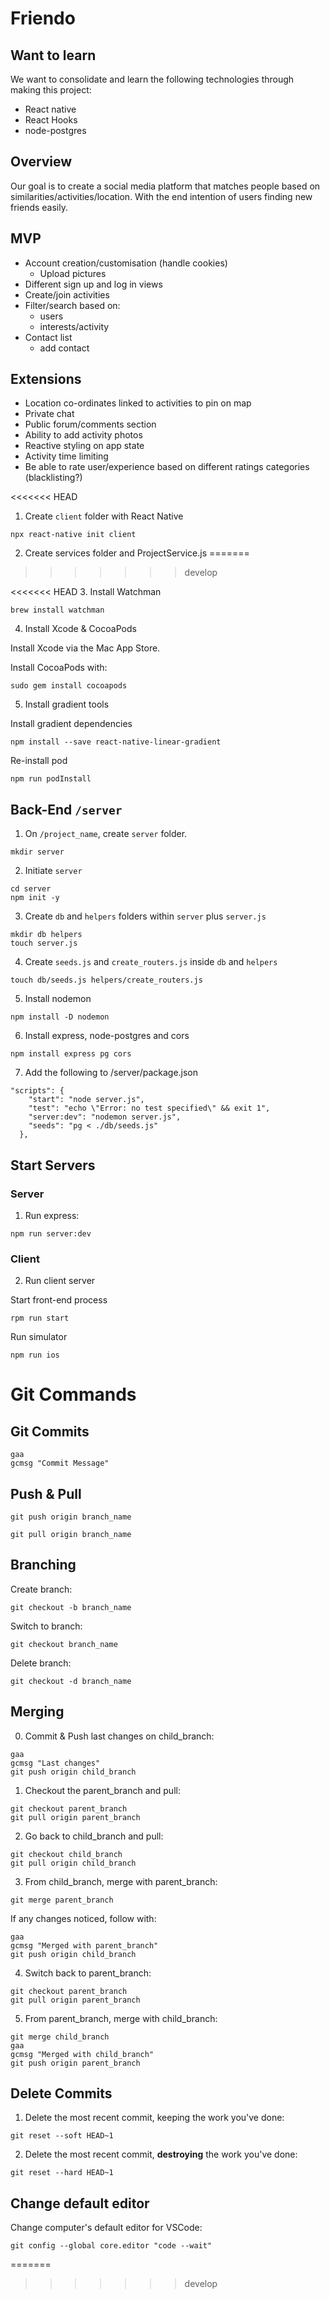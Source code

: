 # Friendo

## Want to learn

We want to consolidate and learn the following technologies through making this project:

* React native
* React Hooks
* node-postgres

## Overview

Our goal is to create a social media platform that matches people based on similarities/activities/location. With the end intention of users finding new friends easily.

## MVP

* Account creation/customisation (handle cookies)
  * Upload pictures
* Different sign up and log in views
* Create/join activities
* Filter/search based on:
  * users
  * interests/activity
* Contact list
  * add contact

## Extensions

* Location co-ordinates linked to activities to pin on map
* Private chat
* Public forum/comments section
* Ability to add activity photos
* Reactive styling on app state
* Activity time limiting
* Be able to rate user/experience based on different ratings categories (blacklisting?)







<<<<<<< HEAD
1. Create `client` folder with React Native
```
npx react-native init client
```

2. Create services folder and ProjectService.js
=======

>>>>>>> develop


<<<<<<< HEAD
3. Install Watchman
  
```
brew install watchman
```

4. Install Xcode & CocoaPods

Install Xcode via the Mac App Store.

Install CocoaPods with:

```
sudo gem install cocoapods
```

5. Install gradient tools

Install gradient dependencies

```
npm install --save react-native-linear-gradient
```

Re-install pod

```
npm run podInstall
```

## Back-End `/server`

1. On `/project_name`,
create `server` folder. 

```
mkdir server
```
2. Initiate `server`

```
cd server
npm init -y
```

3. Create `db` and `helpers` folders within `server` plus `server.js`
```
mkdir db helpers
touch server.js
```

4. Create `seeds.js` and `create_routers.js` inside `db` and `helpers`

```
touch db/seeds.js helpers/create_routers.js
```

5. Install nodemon
```
npm install -D nodemon
```

6. Install express, node-postgres and cors
```
npm install express pg cors
```

7. Add the following to /server/package.json

```
"scripts": {
    "start": "node server.js",
    "test": "echo \"Error: no test specified\" && exit 1",
    "server:dev": "nodemon server.js",
    "seeds": "pg < ./db/seeds.js"
  },
```


## Start Servers

### Server

1. Run express:

```
npm run server:dev
```

### Client

2. Run client server
    
Start front-end process
```
rpm run start
```

Run simulator
```
npm run ios
```


# Git Commands

## Git Commits

```
gaa
gcmsg "Commit Message"
```

## Push & Pull

```
git push origin branch_name
```
```
git pull origin branch_name
```

## Branching
Create branch:

```
git checkout -b branch_name
```

Switch to branch:

```
git checkout branch_name
```

Delete branch:
```
git checkout -d branch_name
```

## Merging

0. Commit & Push last changes on child_branch:
```
gaa
gcmsg "Last changes"
git push origin child_branch
```
1. Checkout the parent_branch and pull:
```
git checkout parent_branch
git pull origin parent_branch
```
2. Go back to child_branch and pull:
```
git checkout child_branch
git pull origin child_branch
```
3. From child_branch, merge with parent_branch:
```
git merge parent_branch
```
If any changes noticed, follow with:
```
gaa
gcmsg "Merged with parent_branch"
git push origin child_branch
```
4. Switch back to parent_branch:
```
git checkout parent_branch
git pull origin parent_branch
```
5. From parent_branch, merge with child_branch:
```
git merge child_branch
gaa
gcmsg "Merged with child_branch"
git push origin parent_branch
```

## Delete Commits

1. Delete the most recent commit, keeping the work you've done:

```
git reset --soft HEAD~1
```
2. Delete the most recent commit, **destroying** the work you've done:

```
git reset --hard HEAD~1
```

## Change default editor

Change computer's default editor for VSCode:

```
git config --global core.editor "code --wait"
```
=======


>>>>>>> develop




